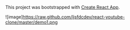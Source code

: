 This project was bootstrapped with [Create React App](https://github.com/facebookincubator/create-react-app).

![image]https://raw.github.com/ljsfdcdev/react-youtube-clone/master/demo1.png
